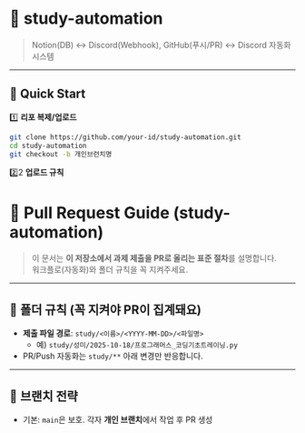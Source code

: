 # 🤖 study-automation

> Notion(DB) ↔ Discord(Webhook), GitHub(푸시/PR) ↔ Discord 자동화 시스템  

---

## 🚀 Quick Start

1️⃣ **리포 복제/업로드**
```bash
git clone https://github.com/your-id/study-automation.git
cd study-automation
git checkout -b 개인브런치명
```

2️⃣2️ **업로드 규칙**

# 🧭 Pull Request Guide (study-automation)

> 이 문서는 **이 저장소에서 과제 제출을 PR로 올리는 표준 절차**를 설명합니다.  
> 워크플로(자동화)와 폴더 규칙을 꼭 지켜주세요.

---

## 📂 폴더 규칙 (꼭 지켜야 PR이 집계돼요)

- **제출 파일 경로**: `study/<이름>/<YYYY-MM-DD>/<파일명>`
  - 예) `study/성미/2025-10-18/프로그래머스_코딩기초트레이닝.py`
- PR/Push 자동화는 `study/**` 아래 변경만 반응합니다.

---

## 🌱 브랜치 전략

- 기본: `main`은 보호. 각자 **개인 브랜치**에서 작업 후 PR 생성
